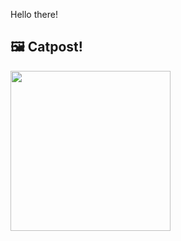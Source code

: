 Hello there!



## 🖼️ Catpost!

<sub>
    <img src="https://cdn2.thecatapi.com/images/1ss.jpg" height="256">
</sub>

